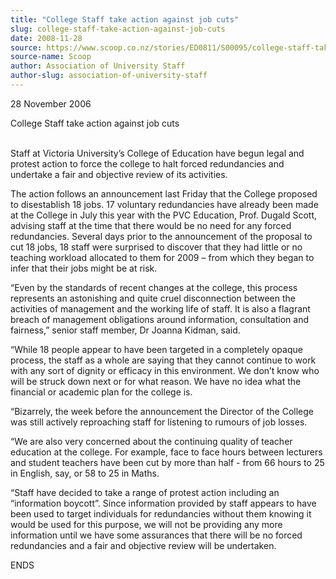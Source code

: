 ```yaml
---
title: "College Staff take action against job cuts"
slug: college-staff-take-action-against-job-cuts
date: 2008-11-28
source: https://www.scoop.co.nz/stories/ED0811/S00095/college-staff-take-action-against-job-cuts.htm
source-name: Scoop
author: Association of University Staff
author-slug: association-of-university-staff
---
```


<p>28 November 2006</p>

<p>College Staff take action against job
cuts</p>

<p><br>Staff at Victoria University’s College of
Education have begun legal and protest action to force the
college to halt forced redundancies and undertake a fair and
objective review of its activities.<p>

<p>The action follows an
announcement last Friday that the College proposed to
disestablish 18 jobs. 17 voluntary redundancies have already
been made at the College in July this year with the PVC
Education, Prof. Dugald Scott, advising staff at the time
that there would be no need for any forced redundancies.
Several days prior to the announcement of the proposal to
cut 18 jobs, 18 staff were surprised to discover that they
had little or no teaching workload allocated to them for
2009 – from which they began to infer that their jobs
might be at risk.<p>

<p>“Even by the standards of recent
changes at the college, this process represents an
astonishing and quite cruel disconnection between the
activities of management and the working life of staff. It
is also a flagrant breach of management obligations around
information, consultation and fairness,” senior staff
member, Dr Joanna Kidman, said.<p>

<p>“While 18 people appear
to have been targeted in a completely opaque  process, the
staff as a whole are saying that they cannot continue to
work with any sort of dignity or efficacy in this
environment. We don’t know who will be struck down next or
for what reason. We have no idea what the financial or
academic plan for the college is.<p>
<p>“Bizarrely, the week
before the announcement the Director of the College was
still actively reproaching staff for listening to rumours of
job losses.</p>

<p>“We are also very concerned about the
continuing quality of teacher education at the college. For
example, face to face hours between lecturers and student
teachers have been cut by more than half - from 66 hours to
25 in English, say, or 58 to 25 in Maths.</p>

<p>“Staff have
decided to take a range of protest action including an
“information boycott”. Since information provided by
staff appears to have been used to target individuals for
redundancies without them knowing it would be used for this
purpose, we will not be providing any more information until
we have some assurances that there will be no forced
redundancies and a fair and objective review will be
undertaken.</p>

<p>ENDS</p>  